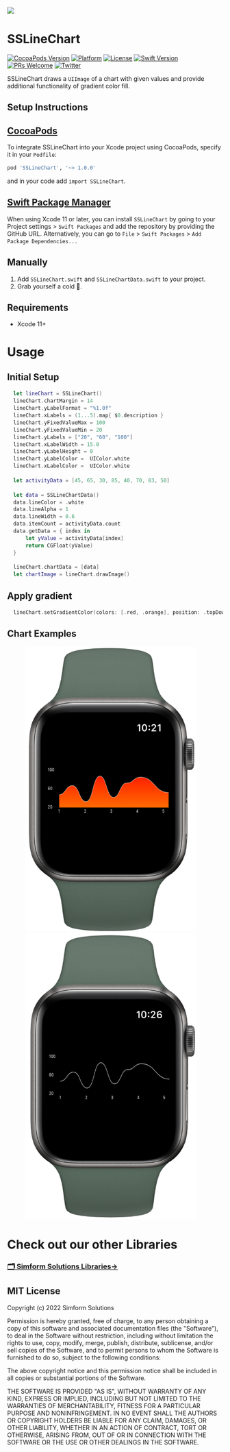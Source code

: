 <a href="https://www.simform.com/"><img src="https://github.com/SimformSolutionsPvtLtd/SSToastMessage/blob/master/simformBanner.png"></a>

SSLineChart
=============
[![CocoaPods Version](https://img.shields.io/cocoapods/v/SSLineChart)](https://cocoapods.org/pods/SSLineChart)
[![Platform](https://img.shields.io/cocoapods/p/SSLineChart)](https://cocoapods.org/pods/SSLineChart)
[![License](https://img.shields.io/github/license/SimformSolutionsPvtLtd/SSLineChart)](https://cocoapods.org/pods/SSLineChart)
[![Swift Version][swift-image]][swift-url]
[![PRs Welcome][PR-image]][PR-url]
[![Twitter](https://img.shields.io/badge/Twitter-@simform-blue.svg?style=flat)](https://twitter.com/simform)

SSLineChart draws a `UIImage` of a chart with given values and provide additional functionality of gradient color fill.

Setup Instructions
------------------
[CocoaPods](http://cocoapods.org)
------------------
To integrate SSLineChart into your Xcode project using CocoaPods, specify it in your `Podfile`:
```ruby
pod 'SSLineChart', '~> 1.0.0'
```
and in your code add `import SSLineChart`.

[Swift Package Manager](https://swift.org/package-manager/)
------------------
When using Xcode 11 or later, you can install `SSLineChart` by going to your Project settings > `Swift Packages` and add the repository by providing the GitHub URL. Alternatively, you can go to `File` > `Swift Packages` > `Add Package Dependencies...`

## Manually

1. Add `SSLineChart.swift` and `SSLineChartData.swift` to your project.
2. Grab yourself a cold 🍺.

## Requirements
* Xcode 11+

# Usage

Initial Setup
---------
```swift
  let lineChart = SSLineChart()
  lineChart.chartMargin = 14
  lineChart.yLabelFormat = "%1.0f"
  lineChart.xLabels = (1...5).map{ $0.description }
  lineChart.yFixedValueMax = 100
  lineChart.yFixedValueMin = 20
  lineChart.yLabels = ["20", "60", "100"]
  lineChart.xLabelWidth = 15.0
  lineChart.yLabelHeight = 0
  lineChart.yLabelColor =  UIColor.white
  lineChart.xLabelColor =  UIColor.white
        
  let activityData = [45, 65, 30, 85, 40, 70, 83, 50]
        
  let data = SSLineChartData()
  data.lineColor = .white
  data.lineAlpha = 1
  data.lineWidth = 0.6
  data.itemCount = activityData.count
  data.getData = { index in
      let yValue = activityData[index]
      return CGFloat(yValue)
  }

  lineChart.chartData = [data]
  let chartImage = lineChart.drawImage()
```

Apply gradient
---------
```swift
  lineChart.setGradientColor(colors: [.red, .orange], position: .topDown)
```
Chart Examples
----------------
<p align="center">
<img src="gradientGraph.png" width="400"  title="Gradient">&nbsp;&nbsp;&nbsp;&nbsp;&nbsp;
<img src="lineGraph.png" width="400"  title="Line">&nbsp;&nbsp;&nbsp;&nbsp;&nbsp;
</p>

# Check out our other Libraries

<h3><a href="https://github.com/SimformSolutionsPvtLtd/Awesome-Mobile-Libraries"><u>🗂 Simform Solutions Libraries→</u></a></h3>


## MIT License

Copyright (c) 2022 Simform Solutions

Permission is hereby granted, free of charge, to any person obtaining a copy
of this software and associated documentation files (the "Software"), to deal
in the Software without restriction, including without limitation the rights
to use, copy, modify, merge, publish, distribute, sublicense, and/or sell
copies of the Software, and to permit persons to whom the Software is
furnished to do so, subject to the following conditions:

The above copyright notice and this permission notice shall be included in all
copies or substantial portions of the Software.

THE SOFTWARE IS PROVIDED "AS IS", WITHOUT WARRANTY OF ANY KIND, EXPRESS OR
IMPLIED, INCLUDING BUT NOT LIMITED TO THE WARRANTIES OF MERCHANTABILITY,
FITNESS FOR A PARTICULAR PURPOSE AND NONINFRINGEMENT. IN NO EVENT SHALL THE
AUTHORS OR COPYRIGHT HOLDERS BE LIABLE FOR ANY CLAIM, DAMAGES, OR OTHER
LIABILITY, WHETHER IN AN ACTION OF CONTRACT, TORT OR OTHERWISE, ARISING FROM,
OUT OF OR IN CONNECTION WITH THE SOFTWARE OR THE USE OR OTHER DEALINGS IN THE
SOFTWARE.

[PR-image]:https://img.shields.io/badge/PRs-welcome-brightgreen.svg?style=flat
[PR-url]:http://makeapullrequest.com
[swift-image]:https://img.shields.io/badge/swift-5.0-orange.svg
[swift-url]: https://swift.org/
